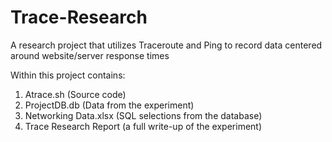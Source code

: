 # Trace-Research
A research project that utilizes Traceroute and Ping to record data centered around website/server response times

Within this project contains:
1. Atrace.sh (Source code)
2. ProjectDB.db (Data from the experiment)
3. Networking Data.xlsx (SQL selections from the database)
4. Trace Research Report (a full write-up of the experiment)
